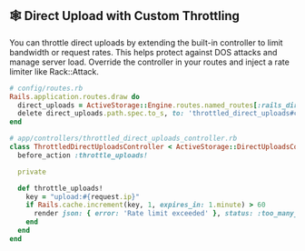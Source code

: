 ## 🕸 Direct Upload with Custom Throttling

You can throttle direct uploads by extending the built-in controller to limit bandwidth or request rates. This helps protect against DOS attacks and manage server load. Override the controller in your routes and inject a rate limiter like Rack::Attack.

```ruby
# config/routes.rb
Rails.application.routes.draw do
  direct_uploads = ActiveStorage::Engine.routes.named_routes[:rails_direct_uploads]
  delete direct_uploads.path.spec.to_s, to: 'throttled_direct_uploads#create'
end

# app/controllers/throttled_direct_uploads_controller.rb
class ThrottledDirectUploadsController < ActiveStorage::DirectUploadsController
  before_action :throttle_uploads!

  private

  def throttle_uploads!
    key = "upload:#{request.ip}"
    if Rails.cache.increment(key, 1, expires_in: 1.minute) > 60
      render json: { error: 'Rate limit exceeded' }, status: :too_many_requests
    end
  end
end
```